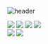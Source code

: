 ![header](https://capsule-render.vercel.app/api?type=waving&color=timeGradient&text=DPODW%20GitHub&animation=twinkling&fontSize=35&fontAlignY=40&fontAlign=70&height=250)

<img src="https://img.shields.io/badge/Spring-6DB33F?style=for-the-badge&logo=Spring&logoColor=white">  <img src="https://img.shields.io/badge/SpringBoot-6DB33F?style=for-the-badge&logo=Spring Boot&logoColor=white">  <img src="https://img.shields.io/badge/Spring Security-6DB33F?style=for-the-badge&logo=Spring Security&logoColor=white">
<img src="https://img.shields.io/badge/Thymeleaf-005F0F?style=for-the-badge&logo=Thymeleaf&logoColor=white">  
<img src="https://img.shields.io/badge/JDBC Template-ED4242?style=for-the-badge&logo=BookStack&logoColor=white"> <img src="https://img.shields.io/badge/My Batis-ED4242?style=for-the-badge&logo=BookStack&logoColor=white">
